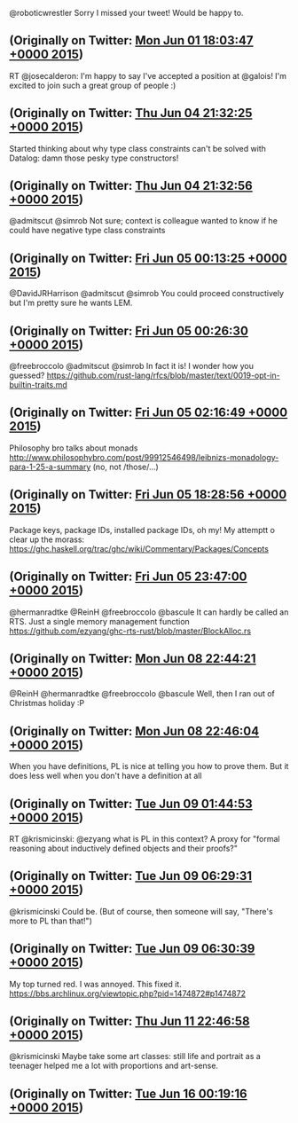 @roboticwrestler Sorry I missed your tweet! Would be happy to.

(Originally on Twitter: [Mon Jun 01 18:03:47 +0000 2015](https://twitter.com/ezyang/status/605434583702601728))
----
RT @josecalderon: I'm happy to say I've accepted a position at @galois! I'm excited to join such a great group of people :)

(Originally on Twitter: [Thu Jun 04 21:32:25 +0000 2015](https://twitter.com/ezyang/status/606574250808373248))
----
Started thinking about why type class constraints can't be solved with Datalog: damn those pesky type constructors!

(Originally on Twitter: [Thu Jun 04 21:32:56 +0000 2015](https://twitter.com/ezyang/status/606574378105438208))
----
@admitscut @simrob Not sure; context is colleague wanted to know if he could have negative type class constraints

(Originally on Twitter: [Fri Jun 05 00:13:25 +0000 2015](https://twitter.com/ezyang/status/606614765222297600))
----
@DavidJRHarrison @admitscut @simrob You could proceed constructively but I'm pretty sure he wants LEM.

(Originally on Twitter: [Fri Jun 05 00:26:30 +0000 2015](https://twitter.com/ezyang/status/606618059042746369))
----
@freebroccolo @admitscut @simrob In fact it is! I wonder how you guessed? https://github.com/rust-lang/rfcs/blob/master/text/0019-opt-in-builtin-traits.md

(Originally on Twitter: [Fri Jun 05 02:16:49 +0000 2015](https://twitter.com/ezyang/status/606645819681292288))
----
Philosophy bro talks about monads http://www.philosophybro.com/post/99912546498/leibnizs-monadology-para-1-25-a-summary (no, not /those/...)

(Originally on Twitter: [Fri Jun 05 18:28:56 +0000 2015](https://twitter.com/ezyang/status/606890464088715264))
----
Package keys, package IDs, installed package IDs, oh my! My attemptt o clear up the morass: https://ghc.haskell.org/trac/ghc/wiki/Commentary/Packages/Concepts

(Originally on Twitter: [Fri Jun 05 23:47:00 +0000 2015](https://twitter.com/ezyang/status/606970506772815872))
----
@hermanradtke @ReinH @freebroccolo @bascule It can hardly be called an RTS. Just a single memory management function https://github.com/ezyang/ghc-rts-rust/blob/master/BlockAlloc.rs

(Originally on Twitter: [Mon Jun 08 22:44:21 +0000 2015](https://twitter.com/ezyang/status/608041902684803072))
----
@ReinH @hermanradtke @freebroccolo @bascule Well, then I ran out of Christmas holiday :P

(Originally on Twitter: [Mon Jun 08 22:46:04 +0000 2015](https://twitter.com/ezyang/status/608042336799490049))
----
When you have definitions, PL is nice at telling you how to prove them. But it does less well when you don't have a definition at all

(Originally on Twitter: [Tue Jun 09 01:44:53 +0000 2015](https://twitter.com/ezyang/status/608087338900557824))
----
RT @krismicinski: @ezyang what is PL in this context? A proxy for "formal reasoning about inductively defined objects and their proofs?"

(Originally on Twitter: [Tue Jun 09 06:29:31 +0000 2015](https://twitter.com/ezyang/status/608158966648958976))
----
@krismicinski Could be. (But of course, then someone will say, "There's more to PL than that!")

(Originally on Twitter: [Tue Jun 09 06:30:39 +0000 2015](https://twitter.com/ezyang/status/608159253887488000))
----
My top turned red. I was annoyed. This fixed it. https://bbs.archlinux.org/viewtopic.php?pid=1474872#p1474872

(Originally on Twitter: [Thu Jun 11 22:46:58 +0000 2015](https://twitter.com/ezyang/status/609129725391298562))
----
@krismicinski Maybe take some art classes: still life and portrait as a teenager helped me a lot with proportions and art-sense.

(Originally on Twitter: [Tue Jun 16 00:19:16 +0000 2015](https://twitter.com/ezyang/status/610602504036859904))
----

